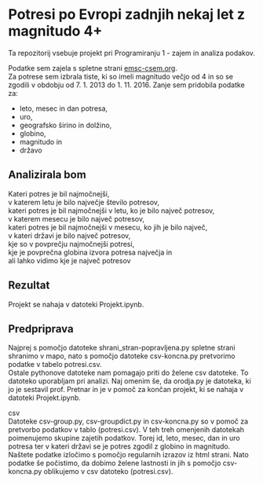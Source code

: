 # Potresi po Evropi zadnjih nekaj let z magnitudo 4+

Ta repozitorij vsebuje projekt pri Programiranju 1 - zajem in analiza podakov.

Podatke sem zajela s spletne strani [emsc-csem.org](http://www.emsc-csem.org/Earthquake/europe/M4/).  
Za potrese sem izbrala tiste, ki so imeli magnitudo večjo od 4 in so se zgodili v obdobju od 7. 1. 2013 do 1. 11. 2016. Zanje sem pridobila podatke za:  
- leto, mesec in dan potresa,  
- uro,  
- geografsko širino in dolžino,  
- globino,  
- magnitudo in  
- državo

## Analizirala bom

Kateri potres je bil najmočnejši,  
v katerem letu je bilo največje število potresov,  
kateri potres je bil najmočnejši v letu, ko je bilo največ potresov,  
v katerem mesecu je bilo največ potresov,  
kateri potres je bil najmočnejši v mesecu, ko jih je bilo največ,  
v kateri državi je bilo največ potresov,  
kje so v povprečju najmočnejši potresi,  
kje je povprečna globina izvora potresa največja in  
ali lahko vidimo kje je največ potresov

## Rezultat

Projekt se nahaja v datoteki Projekt.ipynb.  

## Predpriprava  

Najprej s pomočjo datoteke shrani_stran-popravljena.py spletne strani shranimo v mapo, nato s pomočjo datoteke csv-koncna.py  pretvorimo podatke v tabelo potresi.csv.  
Ostale pythonove datoteke nam pomagajo priti do želene csv datoteke. To datoteko uporabljam pri analizi. Naj omenim še, da orodja.py je datoteka, ki jo je sestavil prof. Pretnar in je v pomoč za končan projekt, ki se nahaja v datoteki Projekt.ipynb.

csv  
Datoteke csv-group.py, csv-groupdict.py in csv-koncna.py so v pomoč za pretvorbo podatkov v tablo (potresi.csv). V teh treh omenjenih datotekah poimenujemo skupine zajetih podatkov. Torej id, leto, mesec, dan in uro potresa ter v kateri državi se je potres zgodil z globino in magnitudo. Naštete podatke izločimo s pomočjo regularnih izrazov iz html strani. Nato podatke še počistimo, da dobimo želene lastnosti in jih s pomočjo csv-koncna.py oblikujemo v csv datoteko (potresi.csv).


